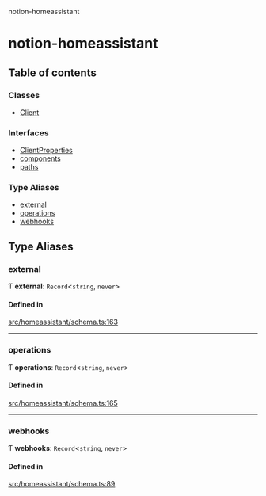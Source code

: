 notion-homeassistant

# notion-homeassistant

## Table of contents

### Classes

- [Client](classes/Client.md)

### Interfaces

- [ClientProperties](interfaces/ClientProperties.md)
- [components](interfaces/components.md)
- [paths](interfaces/paths.md)

### Type Aliases

- [external](README.md#external)
- [operations](README.md#operations)
- [webhooks](README.md#webhooks)

## Type Aliases

### external

Ƭ **external**: `Record`<`string`, `never`\>

#### Defined in

[src/homeassistant/schema.ts:163](https://github.com/brittonhayes/notion-homeassistant/blob/8ba46af/src/homeassistant/schema.ts#L163)

___

### operations

Ƭ **operations**: `Record`<`string`, `never`\>

#### Defined in

[src/homeassistant/schema.ts:165](https://github.com/brittonhayes/notion-homeassistant/blob/8ba46af/src/homeassistant/schema.ts#L165)

___

### webhooks

Ƭ **webhooks**: `Record`<`string`, `never`\>

#### Defined in

[src/homeassistant/schema.ts:89](https://github.com/brittonhayes/notion-homeassistant/blob/8ba46af/src/homeassistant/schema.ts#L89)
